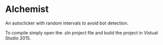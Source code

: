 # Alchemist
An autoclicker with random intervals to avoid bot detection. 

To compile simply open the .sln project file and build the project in Vistual Studio 2015.
